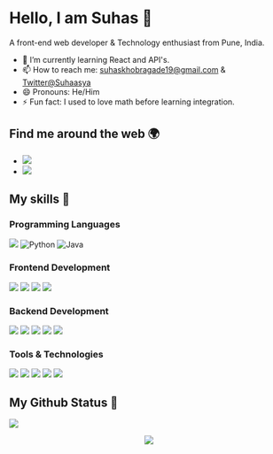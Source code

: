 # Hello, I am Suhas 👋

A front-end web developer & Technology enthusiast from Pune, India. 

- 🌱 I’m currently learning React and API's.
- 📫 How to reach me: [suhaskhobragade19@gmail.com](mailto:suhaskhobragade19@gmail.com) & [Twitter@Suhaasya](https://twitter.com/Suhaasya)
- 😄 Pronouns: He/Him
- ⚡ Fun fact: I used to love math before learning integration.

## Find me around the web 🌍


- <a href="https://www.linkedin.com/in/khobragadesuhas/">
    <img src="https://img.shields.io/badge/LinkedIn-0077B5?style=for-the-badge&logo=linkedin&logoColor=white">
  </a>
- <a href="https://twitter.com/suhaasya">
    <img src="https://img.shields.io/badge/Twitter-1DA1F2?style=for-the-badge&logo=twitter&logoColor=white">
  </a>



## My skills 🚀

### Programming Languages

![](https://img.shields.io/badge/JavaScript-F7DF1E?style=for-the-badge&logo=javascript&logoColor=black)
![Python](https://img.shields.io/badge/python-3670A0?style=for-the-badge&logo=python&logoColor=ffdd54)
![Java](https://img.shields.io/badge/java-%23ED8B00.svg?style=for-the-badge&logo=java&logoColor=white)

### Frontend Development

![](https://img.shields.io/badge/HTML5-E34F26?style=for-the-badge&logo=html5&logoColor=white)
![](https://img.shields.io/badge/CSS3-1572B6?style=for-the-badge&logo=css3&logoColor=white)
![](https://img.shields.io/badge/Sass-CC6699?style=for-the-badge&logo=sass&logoColor=white)
![](https://img.shields.io/badge/Bootstrap-563D7C?style=for-the-badge&logo=bootstrap&logoColor=white)

### Backend Development

![](https://img.shields.io/badge/Node.js-339933?style=for-the-badge&logo=nodedotjs&logoColor=white)
![](https://img.shields.io/badge/Express.js-000000?style=for-the-badge&logo=express&logoColor=white)
![](https://img.shields.io/badge/MongoDB-white?style=for-the-badge&logo=mongodb&logoColor=4EA94B)
![](https://img.shields.io/badge/Mongoose-00C58E?style=for-the-badge)
![](https://img.shields.io/badge/MySQL-005C84?style=for-the-badge&logo=mysql&logoColor=white)


### Tools & Technologies

![](https://img.shields.io/badge/Git-F05032?style=for-the-badge&logo=git&logoColor=white)
![](https://img.shields.io/badge/GitHub-100000?style=for-the-badge&logo=github&logoColor=white)
![](https://img.shields.io/badge/Linux-FCC624?style=for-the-badge&logo=linux&logoColor=black)
![](https://img.shields.io/badge/Netlify-00C7B7?style=for-the-badge&logo=netlify&logoColor=white)
![](https://img.shields.io/badge/Heroku-430098?style=for-the-badge&logo=heroku&logoColor=white)

## My Github Status 🦸

![](https://github-readme-stats.vercel.app/api?username=suhaasya&show_icons=true&bg_color=45,fc00ff,00dbde&title_color=fff&text_color=fff)


<p align='center'><img src='https://visitor-badge.laobi.icu/badge?page_id=suhaasya'></p>


